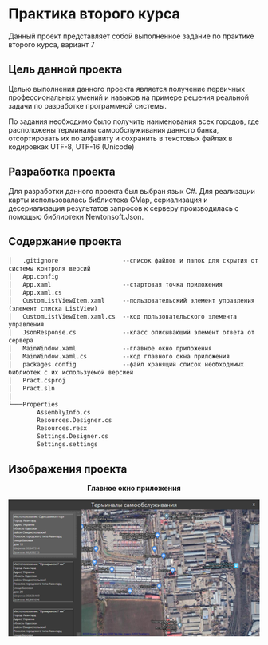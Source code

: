 # Практика второго курса
Данный проект представляет собой выполненное задание по практике второго курса, вариант 7
## Цель данной проекта
Целью выполнения данного проекта является получение первичных профессиональных умений и навыков на примере решения реальной задачи по разработке программной системы.

По задания необходимо было получить наименования всех городов, где расположены терминалы самообслуживания данного банка, отсортировать их по алфавиту и сохранить в текстовых файлах в кодировках UTF-8, UTF-16 (Unicode)
## Разработка проекта
Для разработки данного проекта был выбран язык C#. Для реализации карты использовалась библиотека GMap, сериализация и десериализация результатов запросов к серверу производилась с помощью библиотеки Newtonsoft.Json.
## Содержание проекта
```
│   .gitignore                  --список файлов и папок для скрытия от системы контроля версий
│   App.config  
│   App.xaml                    --стартовая точка приложения
│   App.xaml.cs
│   CustomListViewItem.xaml     --пользовательский элемент управления (элемент списка ListView)
│   CustomListViewItem.xaml.cs  --код пользовательского элемента управления
│   JsonResponse.cs             --класс описывающий элемент ответа от сервера
│   MainWindow.xaml             --главное окно приложения
│   MainWindow.xaml.cs          --код главного окна приложения
│   packages.config             --файл хранящий список необходимых библиотек с их используемой версией
│   Pract.csproj
│   Pract.sln
│
└───Properties
        AssemblyInfo.cs
        Resources.Designer.cs
        Resources.resx
        Settings.Designer.cs
        Settings.settings
```
## Изображения проекта
<p align="center">
  <b>Главное окно приложения</b>
</p>
<p align="center">
  <img src="img.png">
</p>
